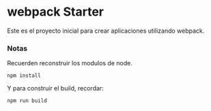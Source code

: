 
# webpack Starter

Este es el proyecto inicial para crear aplicaciones utilizando webpack.

### Notas
Recuerden reconstruir los modulos de node.
```
npm install
```
Y para construir el build, recordar:

```
npm run build
```
